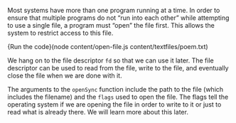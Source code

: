 Most systems have more than one program running at a time. In order to ensure that multiple programs do not “run into each other” while attempting to use a single file, a program must “open” the file first. This allows the system to restrict access to this file.

{Run the code}(node content/open-file.js content/textfiles/poem.txt)

We hang on to the file descriptor `fd` so that we can use it later. The file descriptor can be used to read from the file, write to the file, and eventually close the file when we are done with it.

The arguments to the `openSync` function include the path to the file (which includes the filename) and the `flags` used to open the file. The flags tell the operating system if we are opening the file in order to write to it or just to read what is already there. We will learn more about this later.